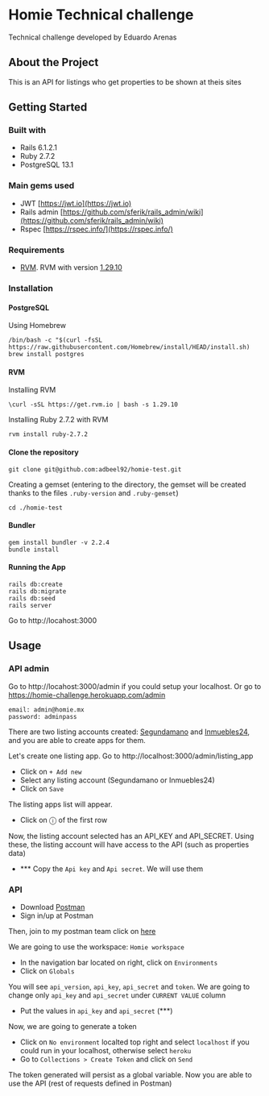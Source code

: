 # Homie Technical challenge
Technical challenge developed by Eduardo Arenas

## About the Project
This is an API for listings who get properties to be shown at theis sites

## Getting Started

### Built with

* Rails 6.1.2.1
* Ruby 2.7.2
* PostgreSQL 13.1

### Main gems used

* JWT [https://jwt.io](https://jwt.io)
* Rails admin [https://github.com/sferik/rails_admin/wiki](https://github.com/sferik/rails_admin/wiki)
* Rspec [https://rspec.info/](https://rspec.info/)

### Requirements

* [RVM](https://rvm.io). RVM with version [1.29.10](https://rvm.io/blog/2020/03/rvm-1-29-10)

### Installation

#### PostgreSQL

Using Homebrew

```
/bin/bash -c "$(curl -fsSL https://raw.githubusercontent.com/Homebrew/install/HEAD/install.sh)
brew install postgres
```

#### RVM

Installing RVM

`\curl -sSL https://get.rvm.io | bash -s 1.29.10`

Installing Ruby 2.7.2 with RVM

`rvm install ruby-2.7.2`

#### Clone the repository

`git clone git@github.com:adbeel92/homie-test.git`

Creating a gemset (entering to the directory, the gemset will be created thanks to the files `.ruby-version` and `.ruby-gemset`)

`cd ./homie-test`

#### Bundler

```
gem install bundler -v 2.2.4
bundle install
```

#### Running the App

```
rails db:create
rails db:migrate
rails db:seed
rails server
```

Go to http://locahost:3000

## Usage

### API admin

Go to http://locahost:3000/admin if you could setup your localhost. Or go to https://homie-challenge.herokuapp.com/admin

```
email: admin@homie.mx
password: adminpass
```

There are two listing accounts created: [Segundamano](https://www.segundamano.mx/) and [Inmuebles24](https://www.inmuebles24.com/), and you are able to create apps for them.

Let's create one listing app. Go to http://localhost:3000/admin/listing_app
- Click on `+ Add new`
- Select any listing account (Segundamano or Inmuebles24)
- Click on `Save`

The listing apps list will appear.
- Click on ⓘ of the first row

Now, the listing account selected has an API_KEY and API_SECRET. Using these, the listing account will have access to the API (such as properties data)
- *** Copy the `Api key` and `Api secret`. We will use them

### API

- Download [Postman](https://www.postman.com/downloads/)
- Sign in/up at Postman

Then, join to my postman team click on [here](https://app.getpostman.com/join-team?invite_code=8535635c84400e65440771df843fd9a3&ws=738f5e79-5bed-4cec-8ba0-3c1aecd825c1)

We are going to use the workspace: `Homie workspace`

- In the navigation bar located on right, click on `Environments`
- Click on `Globals`

You will see `api_version`, `api_key`, `api_secret` and `token`. We are going to change only `api_key` and `api_secret` under `CURRENT VALUE` column

- Put the values in `api_key` and `api_secret` (***)

Now, we are going to generate a token
- Click on `No environment` localted top right and select `localhost` if you could run in your localhost, otherwise select `heroku`
- Go to `Collections > Create Token` and click on `Send`

The token generated will persist as a global variable. Now you are able to use the API (rest of requests defined in Postman)

